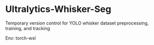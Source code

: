 # Ultralytics-Whisker-Seg
Temporary version control for YOLO whisker dataset preprocessing, training, and tracking

Env:
torch-wsl
